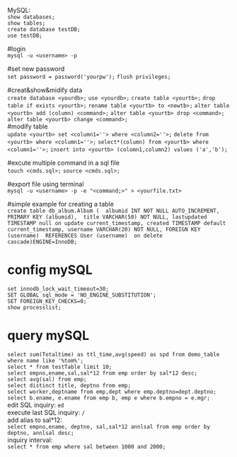 MySQL:   
`show databases;`  
`show tables;`  
`create database testDB;`  
`use testDB;`  

  
#login  
`mysql -u <username> -p`

#set new password  
`set password = password('yourpw');`
`flush privileges;`

#creat&show&midify data  
`create database <yourdb>;`
`use <yourdb>;`
`create table <yourtb>;`
`drop table if exists <yourtb>;`
`rename table <yourtb> to <newtb>;`
`alter table <yourtb> add (column) <command>;`
`alter table <yourtb> drop <command>;`
`alter table <yourtb> change <command>;`  
#modify table  
`update <yourtb> set <column1=''> where <column2=''>;`
`delete from <yourtb> where <column1=''>;`
`select*(column) from <yourtb> where <column1=''>;`
`insert into <yourtb> (colomn1,column2) values ('a','b');`



#excute multiple command in a sql file  
`touch <cmds.sql>;`
`source <cmds.sql>;`

#export file using terminal  
`mysql -u <username> -p -e "<command;>" > <yourfile.txt>`

#simple example for creating a table  
`create table db_album.Album ( 
albumid INT NOT NULL AUTO_INCREMENT, 
PRIMARY KEY (albumid), 
title VARCHAR(50) NOT NULL,
lastupdated TIMESTAMP null on update current_timestamp,
created TIMESTAMP default current_timestamp,
username VARCHAR(20) NOT NULL,
FOREIGN KEY (username) 
REFERENCES User (username) 
on delete cascade)ENGINE=InnoDB;`  

# config mySQL
`set innodb_lock_wait_timeout=30;`  
`SET GLOBAL sql_mode = 'NO_ENGINE_SUBSTITUTION';`  
`SET FOREIGN_KEY_CHECKS=0;`  
`show processlist;`

# query mySQL  
`select sum(Totaltime) as ttl_time,avg(speed) as spd from demo_table where name like '%tom%';`  
`select * from testTable limit 10;`  
`select empno,ename,sal,sal*12 from emp order by sal*12 desc;`  
`select avg(sal) from emp;`  
`select distinct title, deptno from emp;`  
`select worker,deptname from emp,dept where emp.deptno=dept.deptno;`   
`select b.ename, e.ename from emp b, emp e where b.empno = e.mgr;`  
edit SQL inquiry: `ed`  
execute last SQL inquiry: `/`  
add alias to sal*12:   
`select empno,ename, deptno, sal,sal*12 annlsal from emp order by deptno, annlsal desc;`  
inquiry interval:  
`select * from emp where sal between 1000 and 2000;`
